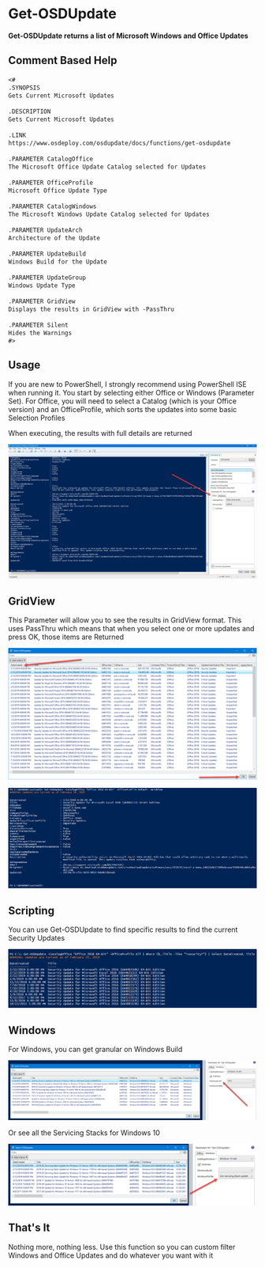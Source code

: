 # Get-OSDUpdate

**Get-OSDUpdate returns a list of Microsoft Windows and Office Updates**

## Comment Based Help

```text
<#
.SYNOPSIS
Gets Current Microsoft Updates

.DESCRIPTION
Gets Current Microsoft Updates

.LINK
https://www.osdeploy.com/osdupdate/docs/functions/get-osdupdate

.PARAMETER CatalogOffice
The Microsoft Office Update Catalog selected for Updates

.PARAMETER OfficeProfile
Microsoft Office Update Type

.PARAMETER CatalogWindows
The Microsoft Windows Update Catalog selected for Updates

.PARAMETER UpdateArch
Architecture of the Update

.PARAMETER UpdateBuild
Windows Build for the Update

.PARAMETER UpdateGroup
Windows Update Type

.PARAMETER GridView
Displays the results in GridView with -PassThru

.PARAMETER Silent
Hides the Warnings
#>
```

## Usage

If you are new to PowerShell, I strongly recommend using PowerShell ISE when running it.  You start by selecting either Office or Windows \(Parameter Set\).  For Office, you will need to select a Catalog \(which is your Office version\) and an OfficeProfile, which sorts the updates into some basic Selection Profiles

When executing, the results with full details are returned

![](../../../.gitbook/assets/2019-02-23_23-30-23.png)

## GridView

This Parameter will allow you to see the results in GridView format.  This uses PassThru which means that when you select one or more updates and press OK, those items are Returned

![](../../../.gitbook/assets/2019-02-23_23-35-55.png)

![](../../../.gitbook/assets/2019-02-23_23-36-18.png)

## Scripting

You can use Get-OSDUpdate to find specific results to find the current Security Updates

![](../../../.gitbook/assets/2019-02-23_23-41-05.png)

## Windows

For Windows, you can get granular on Windows Build

![](../../../.gitbook/assets/2019-02-23_23-43-54.png)

Or see all the Servicing Stacks for Windows 10

![](../../../.gitbook/assets/2019-02-23_23-44-47.png)

## That's It

Nothing more, nothing less.  Use this function so you can custom filter Windows and Office Updates and do whatever you want with it

